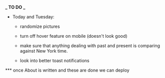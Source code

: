 **_ TO DO _**

- Today and Tuesday:
  - randomize pictures
  
  - turn off hover feature on mobile (doesn't look good)

  - make sure that anything dealing with past and present is comparing against New York time.

  - look into better toast notifications

*** once About is written and these are done we can deploy